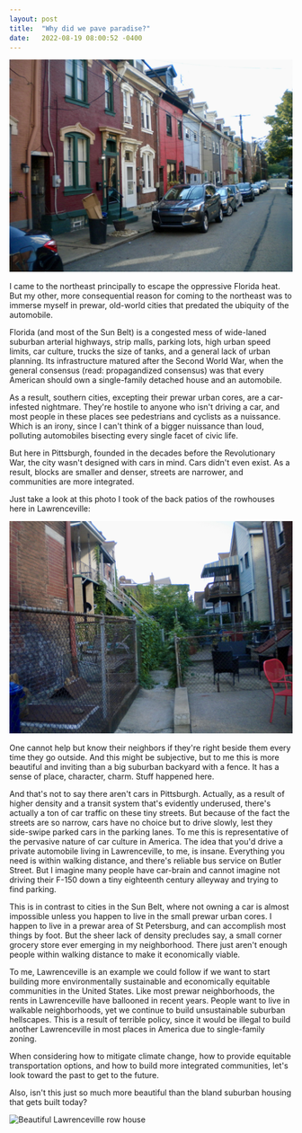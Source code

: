 ```yaml
---
layout: post
title:  "Why did we pave paradise?"
date:   2022-08-19 08:00:52 -0400
---
```


![Row houses in Lawrenceville](/images/lawrenceville-row-houses.jpg)

I came to the northeast principally to escape the oppressive Florida heat.
But my other, more consequential reason for coming to the northeast was to
immerse myself in prewar, old-world cities that predated the ubiquity of
the automobile.

Florida (and most of the Sun Belt) is a congested mess of wide-laned
suburban arterial highways, strip malls, parking lots, high urban speed
limits, car culture, trucks the size of tanks, and a general lack of urban
planning. Its infrastructure matured after the Second World War, when the
general consensus (read: propagandized consensus) was that every American
should own a single-family detached house and an automobile.

As a result, southern cities, excepting their prewar urban cores, are
a car-infested nightmare. They're hostile to anyone who isn't driving
a car, and most people in these places see pedestrians and cyclists as
a nuissance. Which is an irony, since I can't think of a bigger nuissance
than loud, polluting automobiles bisecting every single facet of civic
life.

But here in Pittsburgh, founded in the decades before the Revolutionary
War, the city wasn't designed with cars in mind. Cars didn't even exist.
As a result, blocks are smaller and denser, streets are narrower, and
communities are more integrated.

Just take a look at this photo I took of the back patios of the rowhouses
here in Lawrenceville:

![Lawrenceville back patios](/images/lawrenceville-patios.jpg)

One cannot help but know their neighbors if they're right beside them
every time they go outside. And this might be subjective, but to me this
is more beautiful and inviting than a big suburban backyard with a fence.
It has a sense of place, character, charm. Stuff happened here.

And that's not to say there aren't cars in Pittsburgh. Actually, as
a result of higher density and a transit system that's evidently
underused, there's actually a ton of car traffic on these tiny streets.
But because of the fact the streets are so narrow, cars have no choice but
to drive slowly, lest they side-swipe parked cars in the parking lanes. To
me this is representative of the pervasive nature of car culture in
America. The idea that you'd drive a private automobile living in
Lawrenceville, to me, is insane. Everything you need is within walking
distance, and there's reliable bus service on Butler Street. But I imagine
many people have car-brain and cannot imagine not driving their F-150 down
a tiny eighteenth century alleyway and trying to find parking.

This is in contrast to cities in the Sun Belt, where not owning a car is
almost impossible unless you happen to live in the small prewar urban
cores. I happen to live in a prewar area of St Petersburg, and can
accomplish most things by foot. But the sheer lack of density precludes
say, a small corner grocery store ever emerging in my neighborhood. There
just aren't enough people within walking distance to make it economically
viable.

To me, Lawrenceville is an example we could follow if we want to start
building more environmentally sustainable and economically equitable
communities in the United States. Like most prewar neighborhoods, the
rents in Lawrenceville have ballooned in recent years. People want to live
in walkable neighborhoods, yet we continue to build unsustainable suburban
hellscapes. This is a result of terrible policy, since it would be illegal
to build another Lawrenceville in most places in America due to
single-family zoning.

When considering how to mitigate climate change, how to provide equitable
transportation options, and how to build more integrated communities,
let's look toward the past to get to the future.

Also, isn't this just so much more beautiful than the bland suburban
housing that gets built today?

![Beautiful Lawrenceville row
house](/images/lawrenceville-row-house-pretty.jpg)
